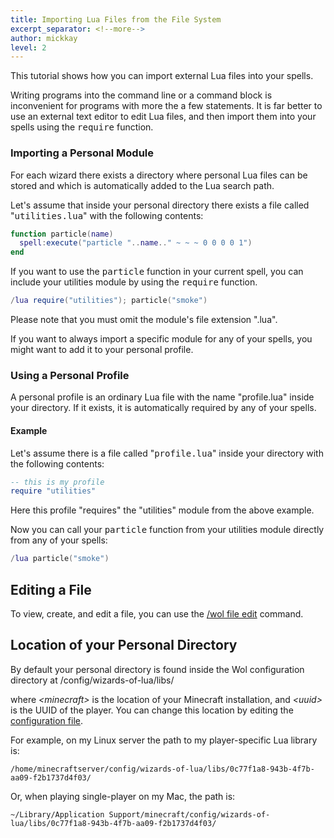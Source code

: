 ```yaml
---
title: Importing Lua Files from the File System
excerpt_separator: <!--more-->
author: mickkay
level: 2
---
```

This tutorial shows how you can import external Lua files into your spells.
<!--more-->

Writing programs into the command line or a command block is inconvenient for programs with more the a few statements.
It is far better to use an external text editor to edit Lua files, and then import them into your spells using the <tt>require</tt> function.

### Importing a Personal Module
For each wizard there exists a directory where personal Lua files can be stored and which is automatically added to the Lua search path.

Let's assume that inside your personal directory there exists a file called "<tt>utilities.lua</tt>" with the following contents:
```lua
function particle(name)
  spell:execute("particle "..name.." ~ ~ ~ 0 0 0 0 1")
end
```

If you want to use the <tt>particle</tt> function in your current spell, you can include your utilities module by using the <tt>require</tt> function.

```lua
/lua require("utilities"); particle("smoke")
```
Please note that you must omit the module's file extension ".lua".

If you want to always import a specific module for any of your spells, you might want to add it to your personal profile.

### Using a Personal Profile
A personal profile is an ordinary Lua file with the name "profile.lua" inside your directory.
If it exists, it is automatically required by any of your spells.

#### Example
Let's assume there is a file called "<tt>profile.lua</tt>" inside your directory with the following contents:

```lua
-- this is my profile
require "utilities"
```
Here this profile "requires" the "utilities" module from the above example.

Now you can call your <tt>particle</tt> function from your utilities module directly from any of your spells:
```lua
/lua particle("smoke")
```

## Editing a File
To view, create, and edit a file, you can use the [/wol file edit](/wol-command.html#Personal-Files) command.

## Location of your Personal Directory
By default your personal directory is found inside the Wol configuration directory at
    <minecraft>/config/wizards-of-lua/libs/<uuid>

where *&lt;minecraft&gt;* is the location of your Minecraft installation, and *&lt;uuid&gt;* is the UUID of the player.
You can change this location by editing the [configuration file](/configuration-file.html).

For example, on my Linux server the path to my player-specific Lua library is:

    /home/minecraftserver/config/wizards-of-lua/libs/0c77f1a8-943b-4f7b-aa09-f2b1737d4f03/

Or, when playing single-player on my Mac, the path is:

    ~/Library/Application Support/minecraft/config/wizards-of-lua/libs/0c77f1a8-943b-4f7b-aa09-f2b1737d4f03/
